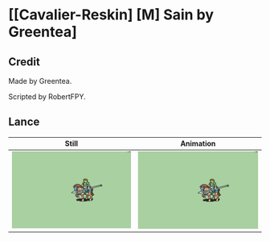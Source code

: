 # [\[Cavalier-Reskin\] \[M\] Sain by Greentea]

## Credit

Made by Greentea.

Scripted by RobertFPY.
	
## Lance

| Still | Animation |
| :---: | :-------: |
| ![Lance still](./Lance_000.png) | ![Lance animation](./Lance.gif) |
